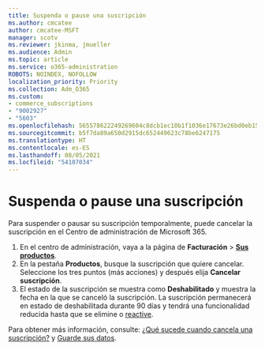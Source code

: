 ```yaml
---
title: Suspenda o pause una suscripción
ms.author: cmcatee
author: cmcatee-MSFT
manager: scotv
ms.reviewer: jkinma, jmueller
ms.audience: Admin
ms.topic: article
ms.service: o365-administration
ROBOTS: NOINDEX, NOFOLLOW
localization_priority: Priority
ms.collection: Adm_O365
ms.custom:
- commerce_subscriptions
- "9002927"
- "5603"
ms.openlocfilehash: 565578622249269604c8dcb1ec10b1f1036e17673e26bd0eb15a38d323aa28bd
ms.sourcegitcommit: b5f7da89a650d2915dc652449623c78be6247175
ms.translationtype: HT
ms.contentlocale: es-ES
ms.lasthandoff: 08/05/2021
ms.locfileid: "54107034"
---
```

# <a name="suspend-or-pause-a-subscription"></a>Suspenda o pause una suscripción

Para suspender o pausar su suscripción temporalmente, puede cancelar la suscripción en el Centro de administración de Microsoft 365.

1. En el centro de administración, vaya a la página de **Facturación** > **[Sus productos](https://go.microsoft.com/fwlink/p/?linkid=842054)**.
2. En la pestaña **Productos**, busque la suscripción que quiere cancelar. Seleccione los tres puntos (más acciones) y después elija **Cancelar suscripción**.
3. El estado de la suscripción se muestra como **Deshabilitado** y muestra la fecha en la que se canceló la suscripción. La suscripción permanecerá en estado de deshabilitada durante 90 días y tendrá una funcionalidad reducida hasta que se elimine o [reactive](/microsoft-365/commerce/subscriptions/reactivate-your-subscription).

Para obtener más información, consulte: [¿Qué sucede cuando cancela una suscripción?](/microsoft-365/commerce/subscriptions/cancel-your-subscription#what-happens-when-you-cancel-a-subscription) y [Guarde sus datos](/microsoft-365/commerce/subscriptions/cancel-your-subscription#save-your-data).
